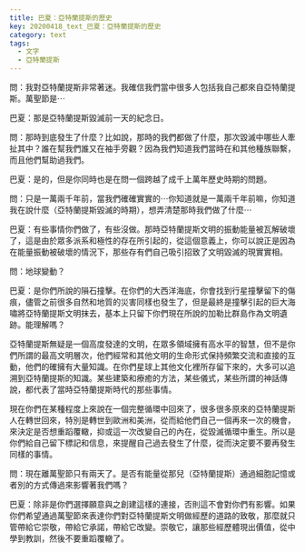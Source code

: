 ```yaml
---
title: 巴夏：亞特蘭提斯的歷史
key: 20200418_text_巴夏：亞特蘭提斯的歷史
category: text
tags:
  - 文字
  - 亞特蘭提斯
---
```


問：我對亞特蘭提斯非常著迷。我確信我們當中很多人包括我自己都來自亞特蘭提斯。萬聖節是⋯

巴夏：那是亞特蘭提斯毀滅前一天的紀念日。

問：那時到底發生了什麼？比如說，那時的我們都做了什麼，那次毀滅中哪些人牽扯其中？誰在幫我們誰又在袖手旁觀？因為我們知道我們當時在和其他種族聯繫，而且他們幫助過我們。

巴夏：是的，但是你同時也是在問一個跨越了成千上萬年歷史時期的問題。

問：只是一萬兩千年前，當我們確確實實的⋯你知道就是一萬兩千年前嘛，你知道我在說什麼（亞特蘭提斯毀滅的時期），想弄清楚那時我們做了什麼⋯

巴夏：有些事情你們做了，有些沒做。那時亞特蘭提斯文明的振動能量被瓦解破壞了，這是由於眾多派系和極性的存在所引起的，從這個意義上，你可以說正是因為在能量振動被破壞的情況下，那些存有們自己吸引招致了文明毀滅的現實實相。

問：地球變動？

巴夏：是你們所說的隕石撞擊。在你們的大西洋海底，你會找到行星撞擊留下的傷痕，儘管之前很多自然和地質的災害同樣也發生了，但是最終是撞擊引起的巨大海嘯將亞特蘭提斯文明抹去，基本上只留下你們現在所說的加勒比群島作為文明遺跡。能理解嗎？

亞特蘭提斯無疑是一個高度發達的文明，在眾多領域擁有高水平的智慧，但不是你們所謂的最高文明層次，他們經常和其他文明的生命形式保持頻繁交流和直接的互動，他們的確擁有大量知識。在你們星球上其他文化裡所存留下來的，大多可以追溯到亞特蘭提斯的知識。某些建築和療癒的方法，某些儀式，某些所謂的神話傳說，都代表了當時亞特蘭提斯時代的那些事情。

現在你們在某種程度上來說在一個完整循環中回來了，很多很多原來的亞特蘭提斯人在轉世回來，特別是轉世到歐洲和美洲，從而給他們自己一個再來一次的機會，來決定是否想重蹈覆轍，抑或這一次改變自己的內在，從毀滅循環中重生。所以是你們給自己留下標記和信息，來提醒自己過去發生了什麼，從而決定要不要再發生同樣的事情。

問：現在離萬聖節只有兩天了。是否有能量從那兒（亞特蘭提斯）通過細胞記憶或者別的方式傳過來影響著我們嗎？

巴夏：除非是你們選擇願意與之創建這樣的連接，否則這不會對你們有影響。如果你們希望通過萬聖節來表達你們對亞特蘭提斯文明做經歷的道路的致敬，那麼就只管帶給它崇敬，帶給它承諾，帶給它改變。崇敬它，讓那些經歷體現出價值，從中學到教訓，然後不要重蹈覆轍了。
